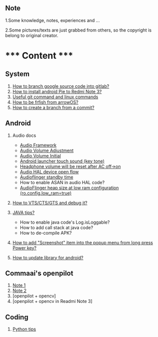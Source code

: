 Note
-------------------------------------
1.Some knowledge, notes, experiences and ...

2.Some pictures/texts are just grabbed from others, so the copyright is belong to original creator.

# *** Content ***

## System
1. [How to branch google source code into gitlab?](https://github.com/kueihua100/Docs/blob/master/system/How_to_branch_google_source_code_into_gitlab.md)
2. [How to install android Pie to Redmi Note 3?](https://github.com/kueihua100/Docs/blob/master/system/How_to_install_android_Pie_to_Redmi_Note_3.md)
3. [Useful git command and linux commands](https://github.com/kueihua100/Docs/blob/master/system/Useful_git_commands_and_linux_commands.md)
4. [How to be frfish from arrowOS?](https://github.com/kueihua100/Docs/blob/master/system/How_to_be_frfish_from_arrowOS.md)
5. [How to create a branch from a commit?](https://github.com/kueihua100/Docs/blob/master/system/How_to_create_a_branch_from_a_commit.md)

## Android
1. Audio docs
    * [Audio Framework](https://github.com/kueihua100/Docs/blob/master/audio/Audio_Framework.md)
    * [Audio Volume Adjustment](https://github.com/kueihua100/Docs/blob/master/audio/Audio_Volume_Adjustment.md)
    * [Audio Volume Initial](https://github.com/kueihua100/Docs/blob/master/audio/Audio_Volume_Initial.md)
    * [Android launcher touch sound (key tone)](https://github.com/kueihua100/Docs/blob/master/audio/Audio_launcher_touch_sound.md)
    * [Headphone volume will be reset after AC off->on](https://github.com/kueihua100/Docs/blob/master/audio/HP_volume_will_reset_after_AC_off_on.md)
    * [Audio HAL device open flow](https://github.com/kueihua100/Docs/blob/master/audio/Audio_HAL_device_open_flow.md)
    * [Audioflinger standby time](https://github.com/kueihua100/Docs/blob/master/audio/Audioflinger_standby_time.md)
    * How to enable ASAN in audio HAL code?
    * [AudioFlinger heap size at low ram configuration (ro.config.low_ram=true)](https://github.com/kueihua100/Docs/blob/master/audio/audioflinger_heap_size_at_low_ram.md)
    
2. [How to VTS/CTS/GTS and debug it?](https://github.com/kueihua100/Docs/blob/master/android/Debug_to_VTS_CTS_GTS.md)

3. [JAVA tips?](https://github.com/kueihua100/Docs/blob/master/android/Java_tips.md)
    * How to enable java code's Log.isLoggable?
    * How to add call stack at java code?
    * How to de-compile APK?

4. [How to add "Screenshot" item into the popup menu from long press Power key?](https://github.com/kueihua100/Docs/blob/master/android/Add_Screenshot_into_power_menu.md)

5. [How to update library for android?](https://github.com/kueihua100/Docs/blob/master/android/update_library_for_android.md)

## Commaai's openpilot
1. [Note 1](https://github.com/kueihua100/Docs/blob/master/ai/commaai_openpilot_note1.md)
2. [Note 2](https://github.com/kueihua100/Docs/blob/master/ai/commaai_openpilot_note2.md)
3. [openpilot + opencv]
4. [openpilot + opencv in Readmi Note 3]

## Coding
1. [Python tips](https://github.com/kueihua100/Docs/blob/master/coding/Python_tips.md)





